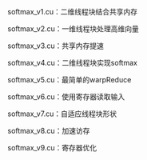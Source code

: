 softmax_v1.cu：二维线程块结合共享内存

softmax_v2.cu：一维线程块处理高维向量

softmax_v3.cu：共享内存提速

softmax_v4.cu：二维线程块实现softmax

softmax_v5.cu：最简单的warpReduce

softmax_v6.cu：使用寄存器读取输入

softmax_v7.cu：自适应线程块形状

softmax_v8.cu：加速访存

softmax_v9.cu：寄存器优化
